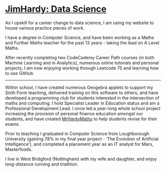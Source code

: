 # [JimHardy: Data Science](https://jimhardy-datascience.com/)

As I upskill for a career change to data science, I am using my website to house various practice pieces of work.

I have a degree in Computer Science, and have been working as a Maths and Further Maths teacher for the past 13 years - taking the lead on A Level Maths.

After recently completing two CodeCademy Career Path courses (in both Machine Learning and in Analytics), numerous online tutorials and personal projects, I am now enjoying working through Leetcode 75 and learning how to use GitHub

---

Within school, I have created numerous Geogebra applets to support my Sixth Form teaching, delivered training on this software to others, and have developed a programming club for students interested in the intersection of maths and computing. I hold Specialist Leader in Education status and am a Professional Development Lead. I once led a year-long whole school project increasing the provision of personal finance education amongst our students, and have created [MrHardyMaths](www.mrhardymaths.co.uk) to help students revise for their exams.

Prior to teaching I graduated in Computer Science from Loughborough University (gaining 78% in my final year project - ‘The Evolution of Artificial Intelligence’), and completed a placement year as an IT analyst for Mars, Masterfoods.

I live in West Bridgford (Nottingham) with my wife and daughter, and enjoy long-distance running and triathlon.

